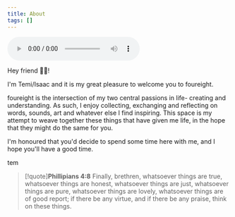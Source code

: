 ```yaml
---
title: About
tags: []
---
```

<audio controls>   <source src="https://sqgvtcdvpiyrlxjujdjr.supabase.co/storage/v1/object/public/audio/creativity%20piano.mp3?t=2024-02-06T23%3A25%3A52.423Z" type="audio/mpeg">   Your browser does not support the audio element. </audio>

Hey friend 👋🏽!

I'm Temi/Isaac and it is my great pleasure to welcome you to foureight.

foureight is the intersection of my two central passions in life- creating and understanding. As such, I enjoy collecting, exchanging and reflecting on words, sounds, art and whatever else I find inspiring. This space is my attempt to weave together these things that have given me life, in the hope that they might do the same for you.

I'm honoured that you'd decide to spend some time here with me, and I hope you'll have a good time.

tem

> [!quote]**Phillipians 4:8**
> Finally, brethren, whatsoever things are true, whatsoever things are honest, whatsoever things are just, whatsoever things are pure, whatsoever things are lovely, whatsoever things are of good report; if there be any virtue, and if there be any praise, think on these things.
